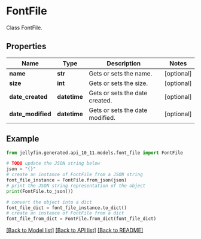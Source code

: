 # FontFile

Class FontFile.

## Properties

Name | Type | Description | Notes
------------ | ------------- | ------------- | -------------
**name** | **str** | Gets or sets the name. | [optional] 
**size** | **int** | Gets or sets the size. | [optional] 
**date_created** | **datetime** | Gets or sets the date created. | [optional] 
**date_modified** | **datetime** | Gets or sets the date modified. | [optional] 

## Example

```python
from jellyfin.generated.api_10_11.models.font_file import FontFile

# TODO update the JSON string below
json = "{}"
# create an instance of FontFile from a JSON string
font_file_instance = FontFile.from_json(json)
# print the JSON string representation of the object
print(FontFile.to_json())

# convert the object into a dict
font_file_dict = font_file_instance.to_dict()
# create an instance of FontFile from a dict
font_file_from_dict = FontFile.from_dict(font_file_dict)
```
[[Back to Model list]](../README.md#documentation-for-models) [[Back to API list]](../README.md#documentation-for-api-endpoints) [[Back to README]](../README.md)


